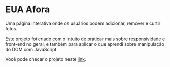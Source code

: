 # EUA Afora

Uma página interativa onde os usuários podem adicionar, remover e curtir fotos.

Este projeto foi criado com o intuito de praticar mais sobre responsividade e front-end no geral, e também para aplicar o que aprendi sobre manipulação do DOM com JavaScript.

Você pode checar o projeto neste [link](https://anynoise00.github.io/web_project_4_ptbr/).